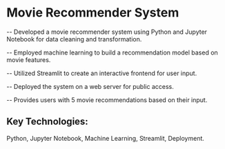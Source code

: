 # Movie Recommender System

-- Developed a movie recommender system using Python and Jupyter Notebook for data cleaning and transformation.

-- Employed machine learning to build a recommendation model based on movie features.

-- Utilized Streamlit to create an interactive frontend for user input.

-- Deployed the system on a web server for public access.

-- Provides users with 5 movie recommendations based on their input.


## Key Technologies: 
Python, Jupyter Notebook, Machine Learning, Streamlit, Deployment.
